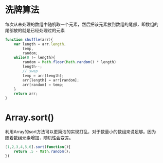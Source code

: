 # 洗牌算法

每次从未处理的数组中随机取一个元素，然后把该元素放到数组的尾部，即数组的尾部放的就是已经处理过的元素

```js
function shuffle(arr){
    var length = arr.length,
        temp,
        random;
    while(0 != length){
        random = Math.floor(Math.random() * length)
        length--;
        // swap
        temp = arr[length];
        arr[length] = arr[random];
        arr[random] = temp;
    }
    return arr;
}
```

# Array.sort()

利用Array的sort方法可以更简洁的实现打乱，对于数量小的数组来说足够。因为随着数组元素增加，随机性会变差。

```js
[1,2,3,4,5,6].sort(function(){
    return .5 - Math.random();
})
```